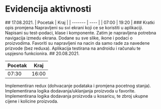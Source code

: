 # Evidencija aktivnosti
<x>
## 17.08.2021.
| Pocetak | Kraj  |
| ------- | ----  |
| 07:00   | 19:20 |
### Kratki opis promjena
Napravljeni su svi ekrani koji ce se koristiti u aplikaciji. Napisani su test-podaci, klase i komponente.
Zatim je napravljena potrebna navigacija izmedu ekrana. Dodane su sve slike, ikone i podaci o proizvodima.
Favoriti su napravljeni na nacin da samo rade za navedene prizvode (bez reduxa).
Aplikacija testirana na androidu i računalu te uspjesno funkcionira.
<x>
## 20.08.2021.

| Pocetak | Kraj  |
| ------- | ----- |
| 07:30   | 16:00 |

Implementiran redux (dohvacanje podataka i promjena pocetnog stanja).
Implementirana logika dodavanja/uklanjanja proizvoda u favorite. 
Implementirana logika dodavanja proizvoda u kosaricu, te zbroj ukupne cijene i kolicine proizvoda. 

